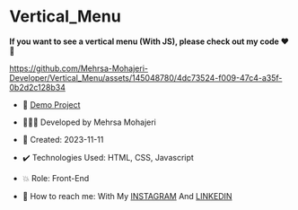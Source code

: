 # Vertical_Menu

**If you want to see a vertical menu (With JS), please check out my code ♥️👀**

https://github.com/Mehrsa-Mohajeri-Developer/Vertical_Menu/assets/145048780/4dc73524-f009-47c4-a35f-0b2d2c128b34

- 🔗 [Demo Project](https://mehrsamohajeri.github.io/Vertical_Menu/)
  
- 👩🏻‍💻 Developed by Mehrsa Mohajeri

- 📆 Created: 2023-11-11

- ✔️ Technologies Used: HTML, CSS, Javascript

- 💥 Role: Front-End

- 📲 How to reach me: With My [INSTAGRAM](https://www.instagram.com/mehrsa_mohajeri_developer) And [LINKEDIN](https://www.linkedin.com/in/mehrsa-mohajeri-developer)

